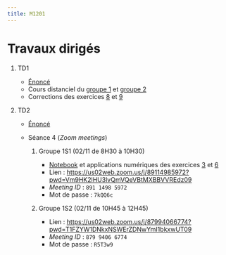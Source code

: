 ```yaml
---
title: M1201
---
```


# Travaux dirigés

1. TD1

	- [Énoncé](td1.pdf)
	- Cours distanciel du [groupe 1](td1-correction2.pdf) et [groupe 2](td1-correction1.pdf)
	- Corrections des exercices [8](1/8.pdf) et [9](1/9.pdf)

1. TD2

	- [Énoncé](td2.pdf)
	- Séance 4 (*Zoom meetings*)

		1.  Groupe 1S1 (02/11 de 8H30 à 10H30)

			- [Notebook](2/20201102_1S1.pdf) et applications numériques des exercices [3](2/3.html) et [6](2/6.html)
			- Lien : <https://us02web.zoom.us/j/89114985972?pwd=Vm9HK2lHU3lvQmVQeVBtMXBBVVREdz09>
			- *Meeting ID* : `891 1498 5972`
			- Mot de passe : `7kQQ6c`

		1. Groupe 1S2 (02/11 de 10H45 à 12H45)

			- Lien : <https://us02web.zoom.us/j/87994066774?pwd=T1FZYW1DNkxNSWErZDNwYmI1bkxwUT09>
			- *Meeting ID* : `879 9406 6774`
			- Mot de passe : `R5T3w9`

